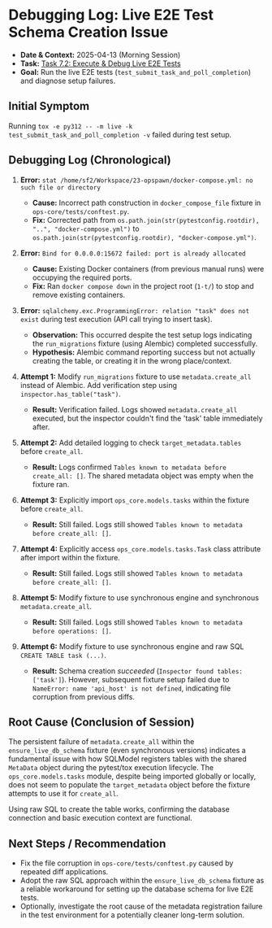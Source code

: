 # Debugging Log: Live E2E Test Schema Creation Issue

- **Date & Context:** 2025-04-13 (Morning Session)
- **Task:** [Task 7.2: Execute & Debug Live E2E Tests](../../TASK.md#task-72-execute--debug-live-e2e-tests)
- **Goal:** Run the live E2E tests (`test_submit_task_and_poll_completion`) and diagnose setup failures.

## Initial Symptom

Running `tox -e py312 -- -m live -k test_submit_task_and_poll_completion -v` failed during test setup.

## Debugging Log (Chronological)

1.  **Error:** `stat /home/sf2/Workspace/23-opspawn/docker-compose.yml: no such file or directory`
    *   **Cause:** Incorrect path construction in `docker_compose_file` fixture in `ops-core/tests/conftest.py`.
    *   **Fix:** Corrected path from `os.path.join(str(pytestconfig.rootdir), "..", "docker-compose.yml")` to `os.path.join(str(pytestconfig.rootdir), "docker-compose.yml")`.

2.  **Error:** `Bind for 0.0.0.0:15672 failed: port is already allocated`
    *   **Cause:** Existing Docker containers (from previous manual runs) were occupying the required ports.
    *   **Fix:** Ran `docker compose down` in the project root (`1-t/`) to stop and remove existing containers.

3.  **Error:** `sqlalchemy.exc.ProgrammingError: relation "task" does not exist` during test execution (API call trying to insert task).
    *   **Observation:** This occurred despite the test setup logs indicating the `run_migrations` fixture (using Alembic) completed successfully.
    *   **Hypothesis:** Alembic command reporting success but not actually creating the table, or creating it in the wrong place/context.

4.  **Attempt 1:** Modify `run_migrations` fixture to use `metadata.create_all` instead of Alembic. Add verification step using `inspector.has_table("task")`.
    *   **Result:** Verification failed. Logs showed `metadata.create_all` executed, but the inspector couldn't find the 'task' table immediately after.

5.  **Attempt 2:** Add detailed logging to check `target_metadata.tables` before `create_all`.
    *   **Result:** Logs confirmed `Tables known to metadata before create_all: []`. The shared metadata object was empty when the fixture ran.

6.  **Attempt 3:** Explicitly import `ops_core.models.tasks` within the fixture before `create_all`.
    *   **Result:** Still failed. Logs still showed `Tables known to metadata before create_all: []`.

7.  **Attempt 4:** Explicitly access `ops_core.models.tasks.Task` class attribute after import within the fixture.
    *   **Result:** Still failed. Logs still showed `Tables known to metadata before create_all: []`.

8.  **Attempt 5:** Modify fixture to use synchronous engine and synchronous `metadata.create_all`.
    *   **Result:** Still failed. Logs still showed `Tables known to metadata before operations: []`.

9.  **Attempt 6:** Modify fixture to use synchronous engine and raw SQL `CREATE TABLE task (...)`.
    *   **Result:** Schema creation *succeeded* (`Inspector found tables: ['task']`). However, subsequent fixture setup failed due to `NameError: name 'api_host' is not defined`, indicating file corruption from previous diffs.

## Root Cause (Conclusion of Session)

The persistent failure of `metadata.create_all` within the `ensure_live_db_schema` fixture (even synchronous versions) indicates a fundamental issue with how SQLModel registers tables with the shared `MetaData` object during the pytest/tox execution lifecycle. The `ops_core.models.tasks` module, despite being imported globally or locally, does not seem to populate the `target_metadata` object before the fixture attempts to use it for `create_all`.

Using raw SQL to create the table works, confirming the database connection and basic execution context are functional.

## Next Steps / Recommendation

- Fix the file corruption in `ops-core/tests/conftest.py` caused by repeated diff applications.
- Adopt the raw SQL approach within the `ensure_live_db_schema` fixture as a reliable workaround for setting up the database schema for live E2E tests.
- Optionally, investigate the root cause of the metadata registration failure in the test environment for a potentially cleaner long-term solution.